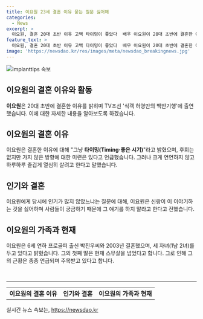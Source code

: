 ```yaml
---
title: 이요원 23세 결혼 이유 묻는 질문 싫어해
categories:
  - News
excerpt: >
  이요원, 결혼 20대 초반 이유 고백 타이밍이 좋았다  배우 이요원이 20대 초반에 결혼한 이유를 고백했다. TV조선 식객 허영만의 백반기행에 출연한 이요원은 열정 넘치는데 결혼을 일찍 했던 건 좋은 시기였기 때문이라고 전했다. 이에 대해 후회는 없다고 하면서 신랑이 미련을 갖지 말라고 조언했다. 이요원은 현재 세 자녀를 둔 상태이며, 그의 근황이 종종 관심을 받고 있다.
feature_text: >
  이요원, 결혼 20대 초반 이유 고백 타이밍이 좋았다  배우 이요원이 20대 초반에 결혼한 이유를 고백했다. TV조선 식객 허영만의 백반기행에 출연한 이요원은 열정 넘치는데 결혼을 일찍 했던 건 좋은 시기였기 때문이라고 전했다. 이에 대해 후회는 없다고 하면서 신랑이 미련을 갖지 말라고 조언했다. 이요원은 현재 세 자녀를 둔 상태이며, 그의 근황이 종종 관심을 받고 있다.
image: 'https://newsdao.kr/res/images/meta/newsdao_breakingnews.jpg'
---
```


<p><img src="httpss://newsdao.kr/res/images/meta/newsdao_breakingnews.jpg" alt="implanttips 속보" /></p>

<h2>이요원의 결혼 이유와 활동</h2>

<p data-ke-size="size16"><b>이요원</b>은 20대 초반에 결혼한 이유를 밝히며 TV조선 '식객 허영만의 백반기행'에 출연했습니다. 이에 대한 자세한 내용을 알아보도록 하겠습니다.</p>

<h2 data-ke-size="size26">이요원의 결혼 이유</h2>

<p data-ke-size="size16">이요원은 결혼한 이유에 대해 "그냥 <b>타이밍(Timing·좋은 시기)</b>"라고 밝혔으며, 후회는 없지만 가지 않은 방향에 대한 미련은 있다고 언급했습니다. 그러나 크게 연연하지 않고 하루하루 즐겁게 열심히 살려고 한다고 말했습니다.</p>

<h2 data-ke-size="size26">인기와 결혼</h2>

<p data-ke-size="size16">이요원에게 당시에 인기가 많지 않았느냐는 질문에 대해, 이요원은 신랑이 이 이야기하는 것을 싫어하며 사람들이 궁금하기 때문에 그 얘기를 하지 말라고 한다고 전했습니다.</p>

<h2 data-ke-size="size26">이요원의 가족과 현재</h2>

<p data-ke-size="size16">이요원은 6세 연하 프로골퍼 출신 박진우씨와 2003년 결혼했으며, 세 자녀(1남 2녀)를 두고 있다고 밝혔습니다. 그의 첫째 딸은 현재 스무살을 넘었다고 합니다. 그로 인해 그의 근황은 종종 언급되며 주목받고 있다고 합니다.</p>

<p data-ke-size="size16">&nbsp;</p>

<hr>

<table>
<tbody>
<tr>
<td style="text-align: center; height: 17px;"><b>이요원의 결혼 이유</b></td>
<td style="text-align: center; height: 17px;"><b>인기와 결혼</b></td>
<td style="text-align: center; height: 17px;"><b>이요원의 가족과 현재</b></td>
</tr>
</tbody>
</table>
실시간 뉴스 속보는, <a href="https://newsdao.kr" rel="dofollow">https://newsdao.kr</a>


